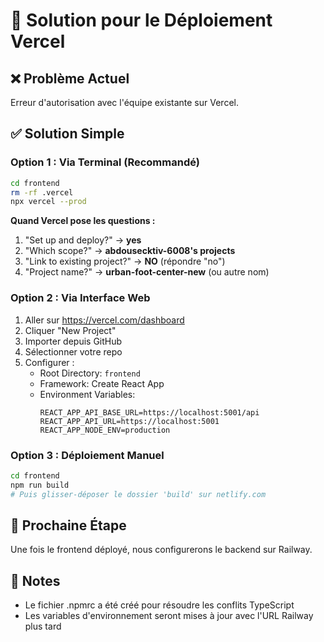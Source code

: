 # 🚀 Solution pour le Déploiement Vercel

## ❌ Problème Actuel
Erreur d'autorisation avec l'équipe existante sur Vercel.

## ✅ Solution Simple

### Option 1 : Via Terminal (Recommandé)
```bash
cd frontend
rm -rf .vercel
npx vercel --prod
```

**Quand Vercel pose les questions :**
1. "Set up and deploy?" → **yes**
2. "Which scope?" → **abdousecktiv-6008's projects**
3. "Link to existing project?" → **NO** (répondre "no")
4. "Project name?" → **urban-foot-center-new** (ou autre nom)

### Option 2 : Via Interface Web
1. Aller sur https://vercel.com/dashboard
2. Cliquer "New Project"
3. Importer depuis GitHub
4. Sélectionner votre repo
5. Configurer :
   - Root Directory: `frontend`
   - Framework: Create React App
   - Environment Variables:
     ```
     REACT_APP_API_BASE_URL=https://localhost:5001/api
     REACT_APP_API_URL=https://localhost:5001
     REACT_APP_NODE_ENV=production
     ```

### Option 3 : Déploiement Manuel
```bash
cd frontend
npm run build
# Puis glisser-déposer le dossier 'build' sur netlify.com
```

## 🎯 Prochaine Étape
Une fois le frontend déployé, nous configurerons le backend sur Railway.

## 📝 Notes
- Le fichier .npmrc a été créé pour résoudre les conflits TypeScript
- Les variables d'environnement seront mises à jour avec l'URL Railway plus tard
